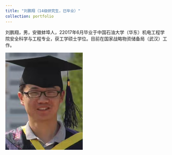```yaml
---
title: "刘鹏翔（14级研究生，已毕业）"
collection: portfolio
---
```


刘鹏翔，男，安徽蚌埠人，22017年6月毕业于中国石油大学（华东）机电工程学院安全科学与工程专业，获工学硕士学位。目前在国家战略物资储备局（武汉）工作。

![](/images/liu.png)